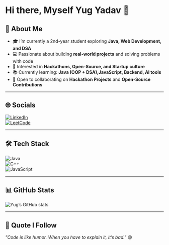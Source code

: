 # Hi there, Myself Yug Yadav 👋  

## 🌟 About Me  
- 🎓 I’m currently a 2nd-year student exploring **Java, Web Development, and DSA**  
- 💻 Passionate about building **real-world projects** and solving problems with code  
- 🚀 Interested in **Hackathons, Open-Source, and Startup culture**  
- 📚 Currently learning: **Java (OOP + DSA),JavaScript, Backend, AI tools**  
- 🤝 Open to collaborating on **Hackathon Projects** and **Open-Source Contributions**   

---

## 🌐 Socials  
[![LinkedIn](https://img.shields.io/badge/LinkedIn-blue?logo=linkedin&logoColor=white)](https://www.linkedin.com/in/yug-yadav-b27366248/)  
[![LeetCode](https://img.shields.io/badge/LeetCode-000?logo=leetcode&logoColor=yellow)](https://leetcode.com/u/YugYadav25/)  

---

## 🛠 Tech Stack  
![Java](https://img.shields.io/badge/Java-ED8B00?logo=openjdk&logoColor=white)  
![C++](https://img.shields.io/badge/C++-00599C?logo=cplusplus&logoColor=white)  
![JavaScript](https://img.shields.io/badge/JavaScript-323330?logo=javascript&logoColor=F7DF1E)  


---

## 📊 GitHub Stats  
![Yug’s GitHub stats](https://github-readme-stats.vercel.app/api?username=your-username&show_icons=true&theme=radical)  

---

## 🚀 Quote I Follow  
*"Code is like humor. When you have to explain it, it’s bad."* 😅  
